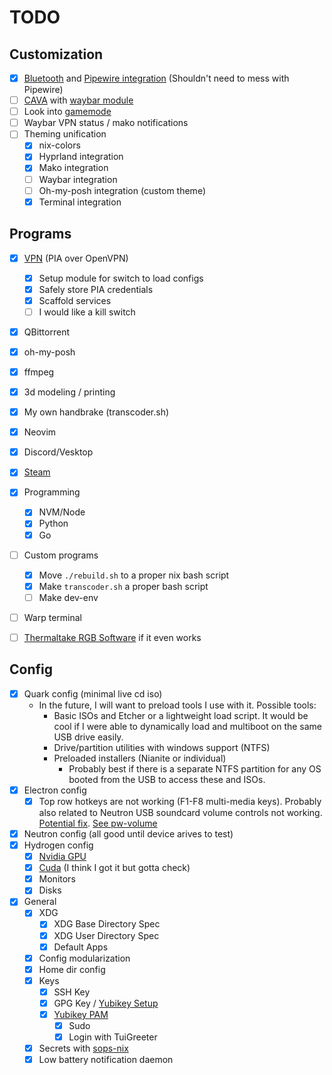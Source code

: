 # TODO

## Customization

- [x] [Bluetooth](https://nixos.wiki/wiki/Bluetooth) and [Pipewire integration](https://nixos.wiki/wiki/PipeWire#Bluetooth_Configuration) (Shouldn't need to mess with Pipewire)
- [ ] [CAVA](https://github.com/karlstav/cava) with [waybar module](https://github.com/Alexays/Waybar/wiki/Module:-Cava)
- [ ] Look into [gamemode](https://github.com/Alexays/Waybar/wiki/Module:-Gamemode)
- [ ] Waybar VPN status / mako notifications
- [ ] Theming unification
  - [x] nix-colors
  - [x] Hyprland integration
  - [x] Mako integration
  - [ ] Waybar integration
  - [ ] Oh-my-posh integration (custom theme)
  - [x] Terminal integration

## Programs

- [x] [VPN](https://nixos.wiki/wiki/OpenVPN) (PIA over OpenVPN)
  - [x] Setup module for switch to load configs
  - [x] Safely store PIA credentials
  - [x] Scaffold services
  - [ ] I would like a kill switch
- [x] QBittorrent
- [x] oh-my-posh
- [x] ffmpeg
- [x] 3d modeling / printing
- [x] My own handbrake (transcoder.sh)
- [x] Neovim
- [x] Discord/Vesktop
- [x] [Steam](https://nixos.wiki/wiki/Steam)
- [x] Programming
  - [x] NVM/Node
  - [x] Python
  - [x] Go
- [ ] Custom programs
  - [x] Move `./rebuild.sh` to a proper nix bash script
  - [x] Make `transcoder.sh` a proper bash script
  - [ ] Make dev-env
- [ ] Warp terminal
- [ ] [Thermaltake RGB Software](https://github.com/chestm007/linux_thermaltake_riing) if it even works


## Config

- [x] Quark config (minimal live cd iso)
  - In the future, I will want to preload tools I use with it. Possible tools:
    - Basic ISOs and Etcher or a lightweight load script. It would be cool if I were able to dynamically load and multiboot on the same USB drive easily.
    - Drive/partition utilities with windows support (NTFS)
    - Preloaded installers (Nianite or individual)
      - Probably best if there is a separate NTFS partition for any OS booted from the USB to access these and ISOs.
- [x] Electron config
  - [x] Top row hotkeys are not working (F1-F8 multi-media keys). Probably also related to Neutron USB soundcard volume controls not working. [Potential fix](https://github.com/NixOS/nixpkgs/issues/24297#issuecomment-538698801). [See pw-volume](https://github.com/smasher164/pw-volume)
- [x] Neutron config (all good until device arives to test)
- [x] Hydrogen config
  - [x] [Nvidia GPU](https://nixos.wiki/wiki/Nvidia)
  - [x] [Cuda](https://nixos.wiki/wiki/CUDA) (I think I got it but gotta check)
  - [x] Monitors
  - [x] Disks
- [x] General
  - [x] XDG
    - [x] XDG Base Directory Spec
    - [x] XDG User Directory Spec
    - [x] Default Apps
  - [x] Config modularization
  - [x] Home dir config
  - [x] Keys
    - [x] SSH Key
    - [x] GPG Key / [Yubikey Setup](https://rzetterberg.github.io/yubikey-gpg-nixos.html)
    - [x] [Yubikey PAM](https://nixos.wiki/wiki/Yubikey)
      - [x] Sudo
      - [x] Login with TuiGreeter
  - [x] Secrets with [sops-nix](https://github.com/Mic92/sops-nix)
  - [x] Low battery notification daemon
